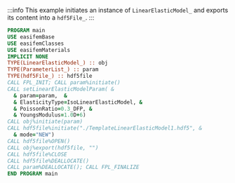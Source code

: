 :::info
This example initiates an instance of `LinearElasticModel_` and
exports its content into a `hdf5File_`.
:::

```fortran
PROGRAM main
USE easifemBase
USE easifemClasses
USE easifemMaterials
IMPLICIT NONE
TYPE(LinearElasticModel_) :: obj
TYPE(ParameterList_) :: param
TYPE(hdf5File_) :: hdf5file
CALL FPL_INIT; CALL param%initiate()
CALL setLinearElasticModelParam( &
  & param=param,  &
  & ElasticityType=IsoLinearElasticModel, &
  & PoissonRatio=0.3_DFP, &
  & YoungsModulus=1.0D+6)
CALL obj%initiate(param)
CALL hdf5file%initiate("./TemplateLinearElasticModel1.hdf5", &
  & mode="NEW")
CALL hdf5file%OPEN()
CALL obj%export(hdf5file, "")
CALL hdf5file%CLOSE
CALL hdf5file%DEALLOCATE()
CALL param%DEALLOCATE(); CALL FPL_FINALIZE
END PROGRAM main
```
